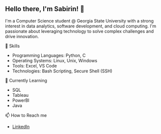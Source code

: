 ## Hello there, I'm Sabirin! 👋
I'm a Computer Science student @ Georgia State University with a strong interest in data analytics, software development, and cloud computing. I'm passionate about leveraging technology to solve complex challenges and drive innovation.

🔭 Skills
- Programming Languages: Python, C
- Operating Systems: Linux, Unix, Windows
- Tools: Excel, VS Code
- Technologies: Bash Scripting, Secure Shell (SSH)

🌱 Currently Learning
- SQL
- Tableau
- PowerBI
- Java

📫 How to Reach me
- [LinkedIn](https://www.linkedin.com/in/sabirin-mohamed/)
